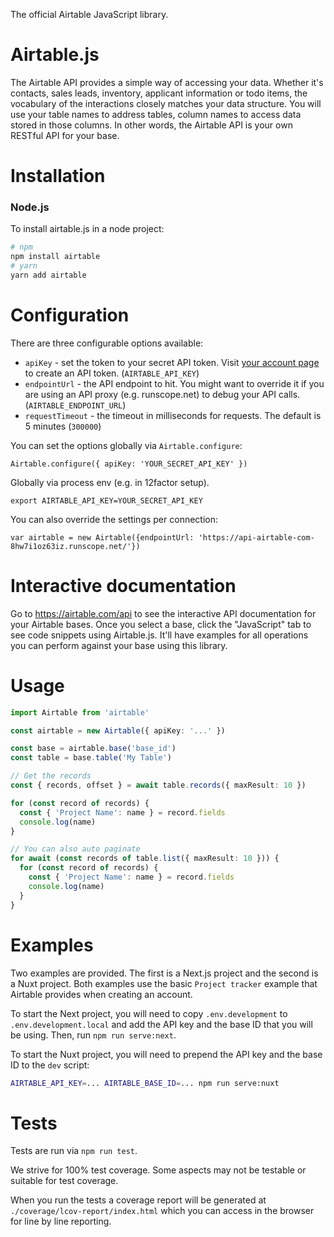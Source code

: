 The official Airtable JavaScript library.

# Airtable.js

The Airtable API provides a simple way of accessing your data. Whether it's contacts, sales leads,
inventory, applicant information or todo items, the vocabulary of the interactions closely matches
your data structure. You will use your table names to address tables, column names to access data
stored in those columns. In other words, the Airtable API is your own RESTful API for your base.

# Installation

### Node.js

To install airtable.js in a node project:

```sh
# npm
npm install airtable
# yarn
yarn add airtable

```

# Configuration

There are three configurable options available:

- `apiKey` - set the token to your secret API token. Visit
  [your account page](https://airtable.com/account) to create an API token. (`AIRTABLE_API_KEY`)
- `endpointUrl` - the API endpoint to hit. You might want to override it if you are using an API
  proxy (e.g. runscope.net) to debug your API calls. (`AIRTABLE_ENDPOINT_URL`)
- `requestTimeout` - the timeout in milliseconds for requests. The default is 5 minutes (`300000`)

You can set the options globally via `Airtable.configure`:

    Airtable.configure({ apiKey: 'YOUR_SECRET_API_KEY' })

Globally via process env (e.g. in 12factor setup).

    export AIRTABLE_API_KEY=YOUR_SECRET_API_KEY

You can also override the settings per connection:

    var airtable = new Airtable({endpointUrl: 'https://api-airtable-com-8hw7i1oz63iz.runscope.net/'})

# Interactive documentation

Go to https://airtable.com/api to see the interactive API documentation for your Airtable bases.
Once you select a base, click the "JavaScript" tab to see code snippets using Airtable.js. It'll
have examples for all operations you can perform against your base using this library.

# Usage

```ts
import Airtable from 'airtable'

const airtable = new Airtable({ apiKey: '...' })

const base = airtable.base('base_id')
const table = base.table('My Table')

// Get the records
const { records, offset } = await table.records({ maxResult: 10 })

for (const record of records) {
  const { 'Project Name': name } = record.fields
  console.log(name)
}

// You can also auto paginate
for await (const records of table.list({ maxResult: 10 })) {
  for (const record of records) {
    const { 'Project Name': name } = record.fields
    console.log(name)
  }
}
```

# Examples

Two examples are provided. The first is a Next.js project and the second is a Nuxt project. Both
examples use the basic `Project tracker` example that Airtable provides when creating an account.

To start the Next project, you will need to copy `.env.development` to `.env.development.local` and
add the API key and the base ID that you will be using. Then, run `npm run serve:next`.

To start the Nuxt project, you will need to prepend the API key and the base ID to the `dev` script:

```sh
AIRTABLE_API_KEY=... AIRTABLE_BASE_ID=... npm run serve:nuxt
```

# Tests

Tests are run via `npm run test`.

We strive for 100% test coverage. Some aspects may not be testable or suitable for test coverage.

When you run the tests a coverage report will be generated at `./coverage/lcov-report/index.html`
which you can access in the browser for line by line reporting.

